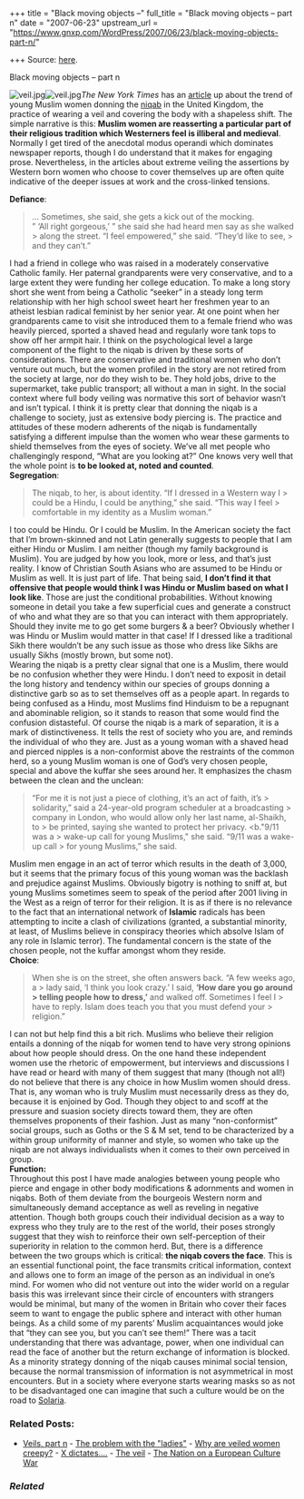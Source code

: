 +++
title = "Black moving objects –"
full_title = "Black moving objects – part n"
date = "2007-06-23"
upstream_url = "https://www.gnxp.com/WordPress/2007/06/23/black-moving-objects-part-n/"

+++
Source: [here](https://www.gnxp.com/WordPress/2007/06/23/black-moving-objects-part-n/).

Black moving objects – part n

![veil.jpg](https://i0.wp.com/blogs.discovermagazine.com/gnxp/files/2007/06/veil.jpg?resize=250%2C156)![veil.jpg](https://i0.wp.com/blogs.discovermagazine.com/gnxp/files/2007/06/veil.jpg?resize=250%2C156)*The New York Times* has an [article](http://www.nytimes.com/2007/06/22/world/europe/22veil.html?pagewanted=all) up about the trend of young Muslim women donning the [niqab](https://en.wikipedia.org/wiki/Niqab) in the United Kingdom, the practice of wearing a veil and covering the body with a shapeless shift. The simple narrative is this: **Muslim women are reasserting a particular part of their religious tradition which Westerners feel is illiberal and medieval**. Normally I get tired of the anecdotal modus operandi which dominates newspaper reports, though I do understand that it makes for engaging prose. Nevertheless, in the articles about extreme veiling the assertions by Western born women who choose to cover themselves up are often quite indicative of the deeper issues at work and the cross-linked tensions.

  
**Defiance**:

> … Sometimes, she said, she gets a kick out of the mocking.  
> ” ‘All right gorgeous,’ ” she said she had heard men say as she walked > along the street. “I feel empowered,” she said. “They’d like to see, > and they can’t.”

I had a friend in college who was raised in a moderately conservative Catholic family. Her paternal grandparents were very conservative, and to a large extent they were funding her college education. To make a long story short she went from being a Catholic “seeker” in a steady long term relationship with her high school sweet heart her freshmen year to an atheist lesbian radical feminist by her senior year. At one point when her grandparents came to visit she introduced them to a female friend who was heavily pierced, sported a shaved head and regularly wore tank tops to show off her armpit hair. I think on the psychological level a large component of the flight to the niqab is driven by these sorts of considerations. There are conservative and traditional women who don’t venture out much, but the women profiled in the story are not retired from the society at large, nor do they wish to be. They hold jobs, drive to the supermarket, take public transport; all without a man in sight. In the social context where full body veiling was normative this sort of behavior wasn’t and isn’t typical. I think it is pretty clear that donning the niqab is a challenge to society, just as extensive body piercing is. The practice and attitudes of these modern adherents of the niqab is fundamentally satisfying a different impulse than the women who wear these garments to shield themselves from the eyes of society. We’ve all met people who challengingly respond, “What are you looking at?” One knows very well that the whole point is **to be looked at, noted and counted**.  
**Segregation**:

> The niqab, to her, is about identity. “If I dressed in a Western way I > could be a Hindu, I could be anything,” she said. “This way I feel > comfortable in my identity as a Muslim woman.”

I too could be Hindu. Or I could be Muslim. In the American society the fact that I’m brown-skinned and not Latin generally suggests to people that I am either Hindu or Muslim. I am neither (though my family background is Muslim). You are judged by how you look, more or less, and that’s just reality. I know of Christian South Asians who are assumed to be Hindu or Muslim as well. It is just part of life. That being said, **I don’t find it that offensive that people would think I was Hindu or Muslim based on what I look like**. Those are just the conditional probabilities. Without knowing someone in detail you take a few superficial cues and generate a construct of who and what they are so that you can interact with them appropriately. Should they invite me to go get some burgers & a beer? Obviously whether I was Hindu or Muslim would matter in that case! If I dressed like a traditional Sikh there wouldn’t be any such issue as those who dress like Sikhs are usually Sikhs (mostly brown, but some not).  
Wearing the niqab is a pretty clear signal that one is a Muslim, there would be no confusion whether they were Hindu. I don’t need to exposit in detail the long history and tendency within our species of groups donning a distinctive garb so as to set themselves off as a people apart. In regards to being confused as a Hindu, most Muslims find Hinduism to be a repugnant and abominable religion, so it stands to reason that some would find the confusion distasteful. Of course the niqab is a mark of separation, it is a mark of distinctiveness. It tells the rest of society who you are, and reminds the individual of who they are. Just as a young woman with a shaved head and pierced nipples is a non-conformist above the restraints of the common herd, so a young Muslim woman is one of God’s very chosen people, special and above the kuffar she sees around her. It emphasizes the chasm between the clean and the unclean:

> “For me it is not just a piece of clothing, it’s an act of faith, it’s > solidarity,” said a 24-year-old program scheduler at a broadcasting > company in London, who would allow only her last name, al-Shaikh, to > be printed, saying she wanted to protect her privacy. \<b."9/11 was a > wake-up call for young Muslims," she said. “9/11 was a wake-up call > for young Muslims,” she said.

Muslim men engage in an act of terror which results in the death of 3,000, but it seems that the primary focus of this young woman was the backlash and prejudice against Muslims. Obviously bigotry is nothing to sniff at, but young Muslims sometimes seem to speak of the period after 2001 living in the West as a reign of terror for their religion. It is as if there is no relevance to the fact that an international network of **Islamic** radicals has been attempting to incite a clash of civilizations (granted, a substantial minority, at least, of Muslims believe in conspiracy theories which absolve Islam of any role in Islamic terror). The fundamental concern is the state of the chosen people, not the kuffar amongst whom they reside.  
**Choice**:

> When she is on the street, she often answers back. “A few weeks ago, a > lady said, ‘I think you look crazy.’ I said, **‘How dare you go around > telling people how to dress,’** and walked off. Sometimes I feel I > have to reply. Islam does teach you that you must defend your > religion.”

I can not but help find this a bit rich. Muslims who believe their religion entails a donning of the niqab for women tend to have very strong opinions about how people should dress. On the one hand these independent women use the rhetoric of empowerment, but interviews and discussions I have read or heard with many of them suggest that many (though not all!) do not believe that there is any choice in how Muslim women should dress. That is, any woman who is truly Muslim must necessarily dress as they do, because it is enjoined by God. Though they object to and scoff at the pressure and suasion society directs toward them, they are often themselves proponents of their fashion. Just as many “non-conformist” social groups, such as Goths or the S & M set, tend to be characterized by a within group uniformity of manner and style, so women who take up the niqab are not always individualists when it comes to their own perceived in group.  
**Function:**  
Throughout this post I have made analogies between young people who pierce and engage in other body modifications & adornments and women in niqabs. Both of them deviate from the bourgeois Western norm and simultaneously demand acceptance as well as reveling in negative attention. Though both groups couch their individual decision as a way to express who they truly are to the rest of the world, their poses strongly suggest that they wish to reinforce their own self-perception of their superiority in relation to the common herd. But, there is a difference between the two groups which is critical: **the niqab covers the face**. This is an essential functional point, the face transmits critical information, context and allows one to form an image of the person as an individual in one’s mind. For women who did not venture out into the wider world on a regular basis this was irrelevant since their circle of encounters with strangers would be minimal, but many of the women in Britain who cover their faces seem to want to engage the public sphere and interact with other human beings. As a child some of my parents’ Muslim acquaintances would joke that “they can see you, but you can’t see them!” There was a tacit understanding that there was advantage, power, when one individual can read the face of another but the return exchange of information is blocked. As a minority strategy donning of the niqab causes minimal social tension, because the normal transmission of information is not asymmetrical in most encounters. But in a society where everyone starts wearing masks so as not to be disadvantaged one can imagine that such a culture would be on the road to [Solaria](https://en.wikipedia.org/wiki/Solaria).

### Related Posts:

- [Veils, part
  n](https://www.gnxp.com/WordPress/2006/11/01/veils-part-n/) - [The problem with the
  "ladies"](https://www.gnxp.com/WordPress/2006/09/12/the-problem-with-the-ladies/) - [Why are veiled women
  creepy?](https://www.gnxp.com/WordPress/2006/10/06/why-are-veiled-women-creepy/) - [X
  dictates....](https://www.gnxp.com/WordPress/2005/10/06/x-dictates/) - [The veil](https://www.gnxp.com/WordPress/2006/10/20/the-veil/) - [The Nation on a European Culture
  War](https://www.gnxp.com/WordPress/2005/06/12/the-nation-on-a-european-culture-war/)

### *Related*

[](https://www.addtoany.com/add_to/facebook?linkurl=https%3A%2F%2Fwww.gnxp.com%2FWordPress%2F2007%2F06%2F23%2Fblack-moving-objects-part-n%2F&linkname=Black%20moving%20objects%20%E2%80%93%20part%20n "Facebook")[](https://www.addtoany.com/add_to/twitter?linkurl=https%3A%2F%2Fwww.gnxp.com%2FWordPress%2F2007%2F06%2F23%2Fblack-moving-objects-part-n%2F&linkname=Black%20moving%20objects%20%E2%80%93%20part%20n "Twitter")[](https://www.addtoany.com/add_to/email?linkurl=https%3A%2F%2Fwww.gnxp.com%2FWordPress%2F2007%2F06%2F23%2Fblack-moving-objects-part-n%2F&linkname=Black%20moving%20objects%20%E2%80%93%20part%20n "Email")[](https://www.addtoany.com/share)
